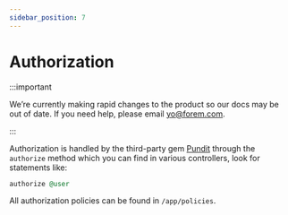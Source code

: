 ```yaml
---
sidebar_position: 7
---
```


# Authorization

:::important

We’re currently making rapid changes to the product so our docs may be out of date. If you need help, please email [yo@forem.com](mailto:yo@forem.com).

:::

Authorization is handled by the third-party gem
[Pundit](https://github.com/varvet/pundit) through the `authorize` method which
you can find in various controllers, look for statements like:

```ruby
authorize @user
```

All authorization policies can be found in `/app/policies`.
